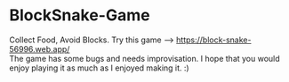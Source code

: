 # BlockSnake-Game
Collect Food, Avoid Blocks.
Try this game --> https://block-snake-56996.web.app/  
The game has some bugs and needs improvisation. I hope that you would enjoy playing it as much as I enjoyed making it. :)
